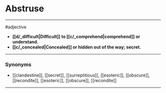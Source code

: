 # Abstruse
---
#adjective
- **[[d/_difficult|Difficult]] to [[c/_comprehend|comprehend]] or understand.**
- **[[c/_concealed|Concealed]] or hidden out of the way; secret.**
---
### Synonyms
- [[clandestine]], [[secret]], [[surreptitious]], [[esoteric]], [[obscure]], [[recondite]], [[esoteric]], [[obscure]], [[recondite]]
---
